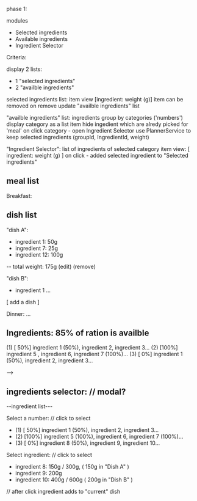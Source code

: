 
phase 1:

modules 
 - Selected ingredients
 - Available ingredients
 - Ingredient Selector

Criteria:

display 2 lists:
- 1 "selected ingredients"
- 2 "availble ingredients"

selected ingredients list:
  item view  [ingredient:  weight (g)]
  item can be removed
  on remove update "availble ingredients" list

"availble ingredients" list:
  ingredients group by categories ('numbers')
  display category as a list item
  hide ingedient which are alredy picked for 'meal'
  on click category - open Ingredient Selector
  use PlannerService to keep selected ingredients (groupId, IngredientId, weight)

"Ingredient Selector":
  list of ingredients of selected category
  item view:  [ ingredient: weight (g) ]
  on click - added selected ingredient to "Selected ingredients"





meal list
--------------

Breakfast:

  dish list
  --------------

  "dish A":     
  - ingredient 1:  50g
  - ingredient 7:  25g
  - ingredient 12: 100g

  -- total weight: 175g
  (edit) (remove)

  "dish B":
  - ingredient 1
  ...

  [ add a dish ]

Dinner:
  ... 


Ingredients: 85% of ration is availble  
--------------------------------------------

(1) [ 50%] ingredient 1 (50%), ingredient 2, ingredient 3...
(2) [100%] ingredient 5 , ingredient 6, ingredient 7 (100%)...
(3) [  0%] ingredient 1 (50%), ingredient 2, ingredient 3...

-->

ingredients selector: // modal?
---------------------

--ingredient list---

 Select a number: // click to select
  - (1) [ 50%] ingredient 1  (50%), ingredient 2, ingredient 3... 
  - (2) [100%] ingredient 5 (100%), ingredient 6, ingredient 7 (100%)...
  - (3) [  0%] ingredient 8  (50%), ingredient 9, ingredient 10...

 Select ingredient: // click to select
  - ingredient 8: 150g / 300g, ( 150g in "Dish A" )
  - ingredient 9: 200g
  - ingredient 10: 400g / 600g ( 200g in "Dish B" )
  
  // after click ingredient adds to "current" dish
